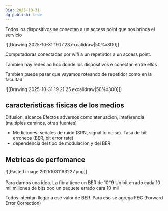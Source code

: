 ```yaml
---
Dia: 2025-10-31
dg-publish: true
---
```

Todos los dispositivos se conectan a un access point que nos brinda el servicio


![[Drawing 2025-10-31 19.17.23.excalidraw|50%x300]]

Computadoras conectadas por wifi a un repetirdor a un access point. 


Tambien hay redes ad hoc donde los dispositivos e conectan entre ellos


Tambien puede pasar que vayamos roteando de repetidor como en la facultad

![[Drawing 2025-10-31 19.21.25.excalidraw|50%x300]]]


## caracteristicas fisicas de los medios 

Difusion, alcance
Efectos adversos como atenuacion, inteferencia (multiples caminos, otras fuentes)
- Mediciones: señales de ruido (SRN, signal to noise). Tasa de bit erroneos (BER, bit error rate)
- dependencia del tipo de modulacion y del BER

## Metricas de perfomance 
![[Pasted image 20251031193227.png]]

Para darnos una idea. La fibra tiene un BER de $10 ^-9$
Un bit errado cada 10 mil millones de bits ooo un paquete errado cara 10 mil

Todos intentan llegar a ese valor de BER. Para eso se agrega FEC (Forward Error Correction)